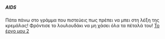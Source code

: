 ##### AIDS 
Πάτα πάνω στο γράμμα που πιστεύεις πως πρέπει να μπει στη λέξη της κρεμάλας! Φρόντισε το λουλουδάκι να μη χάσει όλα τα πέταλά του!
[Το έργο μου 2](https://learningapps.org/view12728261)
